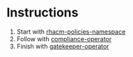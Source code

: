 # Instructions

1. Start with [rhacm-policies-namespace](https://github.com/tommeramber/openshift-commons/tree/master/rhacm-policies-namespace)
2. Follow with [compliance-operator](https://github.com/tommeramber/openshift-commons/tree/master/compliance-operator)
3. Finish with [gatekeeper-operator](https://github.com/tommeramber/openshift-commons/tree/master/gatekeeper-operator)
